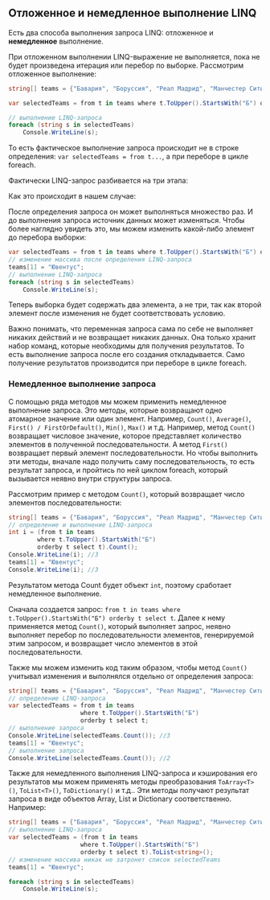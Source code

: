 ## Отложенное и немедленное выполнение LINQ

Есть два способа выполнения запроса LINQ: отложенное и **немедленное** выполнение.

При отложенном выполнении LINQ-выражение не выполняется, пока не будет произведена итерация или перебор по выборке. Рассмотрим отложенное выполнение:

```cs
string[] teams = {"Бавария", "Боруссия", "Реал Мадрид", "Манчестер Сити", "ПСЖ", "Барселона"};

var selectedTeams = from t in teams where t.ToUpper().StartsWith("Б") orderby t select t;

// выполнение LINQ-запроса
foreach (string s in selectedTeams)
    Console.WriteLine(s);
```

То есть фактическое выполнение запроса происходит не в строке определения: `var selectedTeams = from t...`, а при переборе в цикле foreach.

Фактически LINQ-запрос разбивается на три этапа:

Как это происходит в нашем случае:

После определения запроса он может выполняться множество раз. И до выполнения запроса источник данных может изменяться. Чтобы более наглядно 
увидеть это, мы можем изменить какой-либо элемент до перебора выборки:

```cs
var selectedTeams = from t in teams where t.ToUpper().StartsWith("Б") orderby t select t;
// изменение массива после определения LINQ-запроса
teams[1] = "Ювентус";
// выполнение LINQ-запроса
foreach (string s in selectedTeams)
    Console.WriteLine(s);
```

Теперь выборка будет содержать два элемента, а не три, так как второй элемент после изменения не будет соответствовать условию.

Важно понимать, что переменная запроса сама по себе не выполняет никаких действий и не возвращает никаких данных. Она только хранит набор команд, 
которые необходимы для получения результатов. То есть выполнение запроса после его создания откладывается. Само получение результатов производится при переборе в цикле foreach.

### Немедленное выполнение запроса

С помощью ряда методов мы можем применить немедленное выполнение запроса. Это методы, которые возвращают одно атомарное значение или один элемент. Например, 
`Count()`, `Average()`, `First() / FirstOrDefault()`, `Min()`, `Max()` и т.д. Например, 
метод `Count()` возвращает числовое значение, которое представляет количество элементов в полученной последовательности. А метод `First()` 
возвращает первый элемент последовательности. Но чтобы выполнить эти методы, вначале надо получить саму последовательность, то есть результат запроса, и пройтись по ней циклом 
foreach, который вызывается неявно внутри структуры запроса.

Рассмотрим пример с методом `Count()`, который возвращает число элементов последовательности:

```cs
string[] teams = {"Бавария", "Боруссия", "Реал Мадрид", "Манчестер Сити", "ПСЖ", "Барселона"};
// определение и выполнение LINQ-запроса
int i = (from t in teams 
        where t.ToUpper().StartsWith("Б") 
        orderby t select t).Count();
Console.WriteLine(i); //3
teams[1] = "Ювентус";
Console.WriteLine(i); //3
```

Результатом метода Count будет объект `int`, поэтому сработает немедленное выполнение.

Сначала создается запрос: `from t in teams where t.ToUpper().StartsWith("Б") orderby t select t`. Далее к нему применяется метод 
`Count()`, который выполняет запрос, неявно выполняет перебор по последовательности элементов, генерируемой этим запросом, и возвращает число элементов в 
этой последовательности.

Также мы можем изменить код таким образом, чтобы метод `Count()` учитывал изменения и выполнялся отдельно от определения запроса:

```cs
string[] teams = {"Бавария", "Боруссия", "Реал Мадрид", "Манчестер Сити", "ПСЖ", "Барселона"};
// определение LINQ-запроса
var selectedTeams = from t in teams 
                    where t.ToUpper().StartsWith("Б") 
                    orderby t select t;
// выполнение запроса
Console.WriteLine(selectedTeams.Count()); //3
teams[1] = "Ювентус";
// выполнение запроса
Console.WriteLine(selectedTeams.Count()); //2
```

Также для немедленного выполнения LINQ-запроса и кэширования его результатов мы можем применять методы преобразования 
`ToArray<T>()`, `ToList<T>()`, `ToDictionary()` и т.д.. Эти методы получают результат запроса 
в виде объектов Array, List и Dictionary соответственно. Например:

```cs
string[] teams = {"Бавария", "Боруссия", "Реал Мадрид", "Манчестер Сити", "ПСЖ", "Барселона"};
// выполнение LINQ-запроса
var selectedTeams = (from t in teams 
                    where t.ToUpper().StartsWith("Б") 
                    orderby t select t).ToList<string>();
// изменение массива никак не затронет список selectedTeams
teams[1] = "Ювентус";

foreach (string s in selectedTeams)
    Console.WriteLine(s);
```

